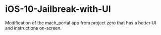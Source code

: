 # iOS-10-Jailbreak-with-UI
Modification of the mach_portal app from project zero that has a better UI and instructions on-screen.

